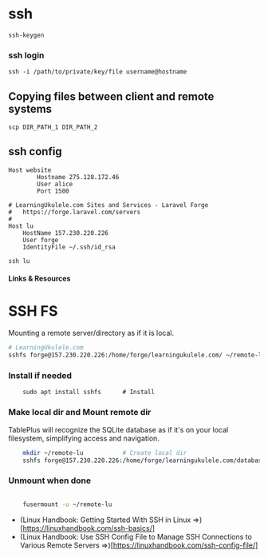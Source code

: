 # ssh

```
ssh-keygen
```

### ssh login

```
ssh -i /path/to/private/key/file username@hostname
```

## Copying files between client and remote systems

```
scp DIR_PATH_1 DIR_PATH_2
```

## ssh config
```
Host website
        Hostname 275.128.172.46
        User alice
        Port 1500
```

```
# LearningUkulele.com Sites and Services - Laravel Forge
#   https://forge.laravel.com/servers
#
Host lu
    HostName 157.230.220.226
    User forge
    IdentityFile ~/.ssh/id_rsa
```

```
ssh lu
```
#### Links &amp; Resources

# SSH FS

Mounting a remote server/directory as if it is local.

```sh
# LearningUkulele.com
sshfs forge@157.230.220.226:/home/forge/learningukulele.com/ ~/remote-lu
```

### Install if needed
```
    sudo apt install sshfs      # Install
```

### Make local dir and Mount remote dir

TablePlus will recognize the SQLite database as if it's on your local filesystem, simplifying access and navigation.
```sh
    mkdir ~/remote-lu           # Create local dir
    sshfs forge@157.230.220.226:/home/forge/learningukulele.com/database    ~/remote-lu
```

### Unmount when done
```sh

    fusermount -u ~/remote-lu
```
- (Linux Handbook: Getting Started With SSH in Linux &rArr;)[https://linuxhandbook.com/ssh-basics/]
- (Linux Handbook: Use SSH Config File to Manage SSH Connections to Various Remote Servers  &rArr;)[https://linuxhandbook.com/ssh-config-file/]
